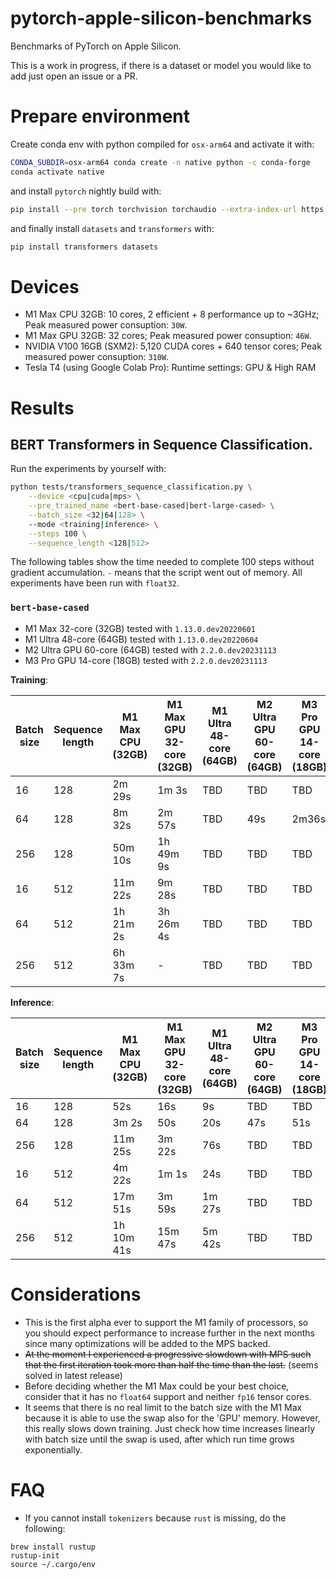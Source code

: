 # pytorch-apple-silicon-benchmarks

Benchmarks of PyTorch on Apple Silicon.

This is a work in progress, if there is a dataset or model you would like to add just open an issue or a PR.

# Prepare environment

Create conda env with python compiled for `osx-arm64` and activate it with:

```bash
CONDA_SUBDIR=osx-arm64 conda create -n native python -c conda-forge
conda activate native
```

and install `pytorch` nightly build with:

```bash
pip install --pre torch torchvision torchaudio --extra-index-url https://download.pytorch.org/whl/nightly/cpu
```

and finally install `datasets` and `transformers` with:

```bash
pip install transformers datasets
```


# Devices

- M1 Max CPU 32GB: 10 cores, 2 efficient + 8 performance up to ~3GHz; Peak measured power consuption: `30W`.
- M1 Max GPU 32GB: 32 cores; Peak measured power consuption: `46W`.
- NVIDIA V100 16GB (SXM2): 5,120 CUDA cores + 640 tensor cores; Peak measured power consuption: `310W`.
- Tesla T4 (using Google Colab Pro): Runtime settings: GPU & High RAM


# Results

## BERT Transformers in Sequence Classification.

Run the experiments by yourself with:

```bash
python tests/transformers_sequence_classification.py \
    --device <cpu|cuda|mps> \
    --pre_trained_name <bert-base-cased|bert-large-cased> \
    --batch_size <32|64|128> \
    --mode <training|inference> \
    --steps 100 \
    --sequence_length <128|512>
```

The following tables show the time needed to complete 100 steps without gradient accumulation. `-` means that the script went out of memory. All experiments have been run with `float32`.


### `bert-base-cased`

- M1 Max 32-core (32GB) tested with `1.13.0.dev20220601`
- M1 Ultra 48-core (64GB) tested with `1.13.0.dev20220604`
- M2 Ultra GPU 60-core (64GB) tested with `2.2.0.dev20231113`
- M3 Pro GPU 14-core (18GB) tested with `2.2.0.dev20231113`

**Training**:

| Batch size | Sequence length | M1 Max CPU (32GB)   | M1 Max GPU 32-core (32GB) | M1 Ultra 48-core (64GB) | M2 Ultra GPU 60-core (64GB) |  M3 Pro GPU 14-core (18GB) | V100 (16GB) | T4 (16GB) |
| ---------- | --------------- | ------------------- | ------------------------- | ----------------------- | --------------------------- | -------------------------- | ----------- | --------- | 
| 16         | 128             | 2m 29s              | 1m 3s                     | TBD                     | TBD                         |  TBD                       | 12s         | 31s       |
| 64         | 128             | 8m 32s              | 2m 57s                    | TBD                     | 49s                         |  2m36s                     | 41s         | 2m        |
| 256        | 128             | 50m 10s             | 1h 49m 9s                 | TBD                     | TBD                         |  TBD                       | -           | -         |
| 16         | 512             | 11m 22s             | 9m 28s                    | TBD                     | TBD                         |  TBD                       | 47s         | 2m 25s    |
| 64         | 512             | 1h 21m 2s           | 3h 26m 4s                 | TBD                     | TBD                         |  TBD                       | -           | -         |
| 256        | 512             | 6h 33m 7s           | -                         | TBD                     | TBD                         |  TBD                       | -           | -         |


**Inference**:

| Batch size | Sequence length | M1 Max CPU (32GB) | M1 Max GPU 32-core (32GB) | M1 Ultra 48-core (64GB)| M2 Ultra GPU 60-core (64GB) |  M3 Pro GPU 14-core (18GB) | V100 (16GB) | T4 (16GB) |
| ---------- | --------------- | ----------------- | ------------------------- | -----------------------| --------------------------- | -------------------------- | ----------- | --------- |
| 16         | 128             | 52s               | 16s                       | 9s                     | TBD                         |  TBD                       | 4s          | 10s       |
| 64         | 128             | 3m 2s             | 50s                       | 20s                    | 47s                         |  51s                       | 13s         | 44s       |
| 256        | 128             | 11m 25s           | 3m 22s                    | 76s                    | TBD                         |  TBD                       | 54s         | 2m 52s    |
| 16         | 512             | 4m 22s            | 1m 1s                     | 24s                    | TBD                         |  TBD                       | 16s         | 54s       |
| 64         | 512             | 17m 51s           | 3m 59s                    | 1m 27s                 | TBD                         |  TBD                       | 1m 4s       | 3m 24s    |
| 256        | 512             | 1h 10m 41s        | 15m 47s                   | 5m 42s                 | TBD                         |  TBD                       | 4m 10s      | 14m 18s   |


# Considerations

- This is the first alpha ever to support the M1 family of processors, so you should expect performance to increase further in the next months since many optimizations will be added to the MPS backed.
- ~~At the moment I experienced a progressive slowdown with MPS such that the first iteration took more than half the time than the last.~~ (seems solved in latest release)
- Before deciding whether the M1 Max could be your best choice, consider that it has no `float64` support and neither `fp16` tensor cores.
- It seems that there is no real limit to the batch size with the M1 Max because it is able to use the swap also for the 'GPU' memory. However, this really slows down training. Just check how time increases linearly with batch size until the swap is used, after which run time grows exponentially.


# FAQ

- If you cannot install `tokenizers` because `rust` is missing, do the following:
```
brew install rustup
rustup-init
source ~/.cargo/env
```
